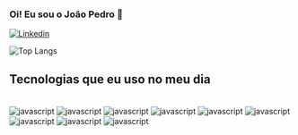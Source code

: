 ### Oi! Eu sou o João Pedro 👋

[![Linkedin](https://img.shields.io/badge/LinkedIn-0077B5?style=for-the-badge&logo=linkedin&logoColor=white)](https://www.linkedin.com/in/joão-pedro-guimarães-de-miranda-728985247/)

![Top Langs](https://github-readme-stats.vercel.app/api/top-langs/?username=anuraghazra&langs_count=8)

## Tecnologias que eu uso no meu dia

<div style="display: inline_block"><br/>
    <img align="center" alt="javascript" src="https://img.shields.io/badge/JavaScript-323330?style=for-the-badge&logo=javascript&logoColor=F7DF1E"/>
    <img align="center" alt="javascript" src="https://img.shields.io/badge/C%23-239120?style=for-the-badge&logo=c-sharp&logoColor=white"/>
    <img align="center" alt="javascript" src="https://img.shields.io/badge/HTML-239120?style=for-the-badge&logo=html5&logoColor=white"/>
    <img align="center" alt="javascript" src="https://img.shields.io/badge/C%23-239120?style=for-the-badge&logo=c-sharp&logoColor=white"/>
    <img align="center" alt="javascript" src="https://img.shields.io/badge/HTML5-E34F26?style=for-the-badge&logo=html5&logoColor=white"/>
    <img align="center" alt="javascript" src="https://img.shields.io/badge/CSS3-1572B6?style=for-the-badge&logo=css3&logoColor=white"/>
    <img align="center" alt="javascript" src="https://img.shields.io/badge/React-20232A?style=for-the-badge&logo=react&logoColor=61DAFB"/>
    <img align="center" alt="javascript" src="https://img.shields.io/badge/Unity-100000?style=for-the-badge&logo=unity&logoColor=white"/>
    <img align="center" alt="javascript" src="https://img.shields.io/badge/Epic%20Games-313131?style=for-the-badge&logo=Epic%20Games&logoColor=white"/>
